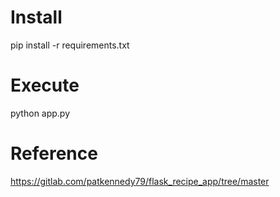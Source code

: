 # Install

pip install -r requirements.txt

# Execute

python app.py

# Reference

https://gitlab.com/patkennedy79/flask_recipe_app/tree/master